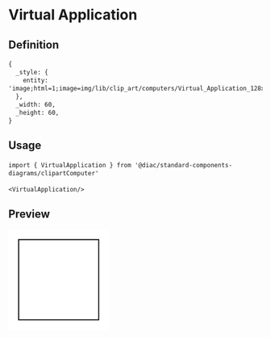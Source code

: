 # Virtual Application

## Definition

```
{
  _style: { 
    entity: 'image;html=1;image=img/lib/clip_art/computers/Virtual_Application_128x128.pngstrokeColor=none;',
  },
  _width: 60,
  _height: 60,
}
```

## Usage

```
import { VirtualApplication } from '@diac/standard-components-diagrams/clipartComputer'

<VirtualApplication/>
```

## Preview

<img src="./virtual-application.png" width="200"/>
